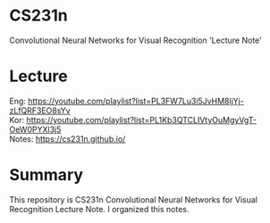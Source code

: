 # CS231n
 Convolutional Neural Networks for Visual Recognition 'Lecture Note'

# Lecture
Eng: https://youtube.com/playlist?list=PL3FW7Lu3i5JvHM8ljYj-zLfQRF3EO8sYv <br>
Kor: https://youtube.com/playlist?list=PL1Kb3QTCLIVtyOuMgyVgT-OeW0PYXl3j5 <br>
Notes: https://cs231n.github.io/ 

# Summary
This repository is CS231n Convolutional Neural Networks for Visual Recognition Lecture Note. I organized this notes. 

